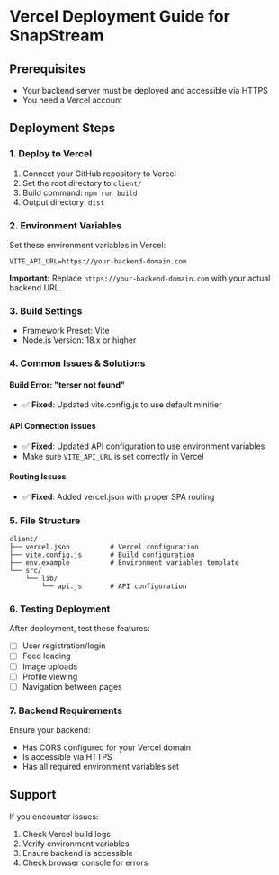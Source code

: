 # Vercel Deployment Guide for SnapStream

## Prerequisites
- Your backend server must be deployed and accessible via HTTPS
- You need a Vercel account

## Deployment Steps

### 1. Deploy to Vercel
1. Connect your GitHub repository to Vercel
2. Set the root directory to `client/`
3. Build command: `npm run build`
4. Output directory: `dist`

### 2. Environment Variables
Set these environment variables in Vercel:

```
VITE_API_URL=https://your-backend-domain.com
```

**Important:** Replace `https://your-backend-domain.com` with your actual backend URL.

### 3. Build Settings
- Framework Preset: Vite
- Node.js Version: 18.x or higher

### 4. Common Issues & Solutions

#### Build Error: "terser not found"
- ✅ **Fixed**: Updated vite.config.js to use default minifier

#### API Connection Issues
- ✅ **Fixed**: Updated API configuration to use environment variables
- Make sure `VITE_API_URL` is set correctly in Vercel

#### Routing Issues
- ✅ **Fixed**: Added vercel.json with proper SPA routing

### 5. File Structure
```
client/
├── vercel.json          # Vercel configuration
├── vite.config.js       # Build configuration
├── env.example          # Environment variables template
└── src/
    └── lib/
        └── api.js       # API configuration
```

### 6. Testing Deployment
After deployment, test these features:
- [ ] User registration/login
- [ ] Feed loading
- [ ] Image uploads
- [ ] Profile viewing
- [ ] Navigation between pages

### 7. Backend Requirements
Ensure your backend:
- Has CORS configured for your Vercel domain
- Is accessible via HTTPS
- Has all required environment variables set

## Support
If you encounter issues:
1. Check Vercel build logs
2. Verify environment variables
3. Ensure backend is accessible
4. Check browser console for errors
